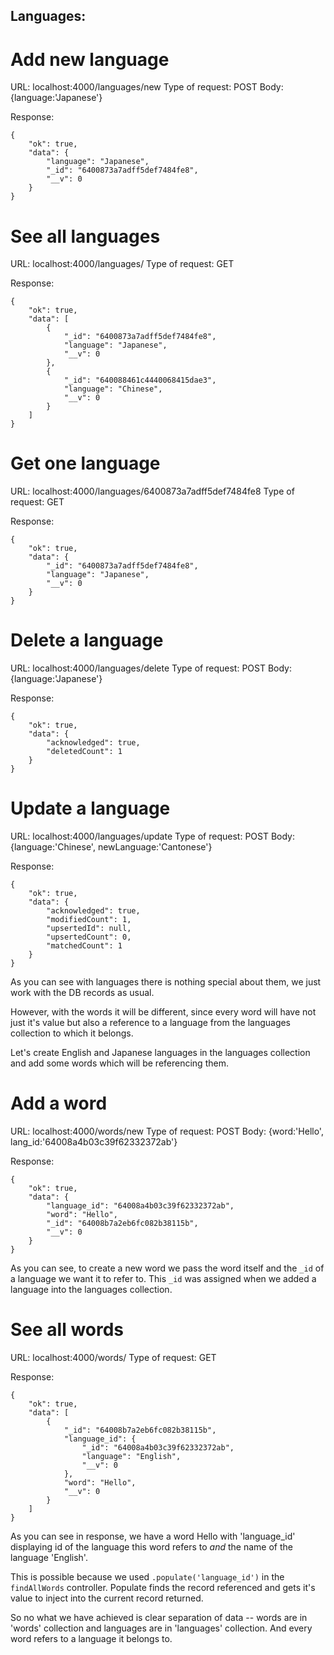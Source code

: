 ## Languages:

# Add new language
URL: localhost:4000/languages/new
Type of request: POST
Body: {language:'Japanese'}

Response:
```
{
    "ok": true,
    "data": {
        "language": "Japanese",
        "_id": "6400873a7adff5def7484fe8",
        "__v": 0
    }
}
```

# See all languages
URL: localhost:4000/languages/
Type of request: GET

Response:
```
{
    "ok": true,
    "data": [
        {
            "_id": "6400873a7adff5def7484fe8",
            "language": "Japanese",
            "__v": 0
        },
        {
            "_id": "640088461c4440068415dae3",
            "language": "Chinese",
            "__v": 0
        }
    ]
}
```

# Get one language
URL: localhost:4000/languages/6400873a7adff5def7484fe8
Type of request: GET

Response:
```
{
    "ok": true,
    "data": {
        "_id": "6400873a7adff5def7484fe8",
        "language": "Japanese",
        "__v": 0
    }
}
```


# Delete a language
URL: localhost:4000/languages/delete
Type of request: POST
Body: {language:'Japanese'}

Response:
```
{
    "ok": true,
    "data": {
        "acknowledged": true,
        "deletedCount": 1
    }
}
```


# Update a language
URL: localhost:4000/languages/update
Type of request: POST
Body: {language:'Chinese', newLanguage:'Cantonese'}

Response:
```
{
    "ok": true,
    "data": {
        "acknowledged": true,
        "modifiedCount": 1,
        "upsertedId": null,
        "upsertedCount": 0,
        "matchedCount": 1
    }
}
```

As you can see with languages there is nothing special about them, we just work with the DB records as usual. 

However, with the words it will be different, since every word will have not just it's value but also a reference to a language from the languages collection to which it belongs. 

Let's create English and Japanese languages in the languages collection and add some words which will be referencing them. 


# Add a word
URL: localhost:4000/words/new
Type of request: POST
Body: {word:'Hello', lang_id:'64008a4b03c39f62332372ab'}

Response:
```
{
    "ok": true,
    "data": {
        "language_id": "64008a4b03c39f62332372ab",
        "word": "Hello",
        "_id": "64008b7a2eb6fc082b38115b",
        "__v": 0
    }
}
```

As you can see, to create a new word we pass the word itself and the `_id` of a language we want it to refer to. This `_id` was assigned when we added a language into the languages collection. 


# See all words
URL: localhost:4000/words/
Type of request: GET

Response:
```
{
    "ok": true,
    "data": [
        {
            "_id": "64008b7a2eb6fc082b38115b",
            "language_id": {
                "_id": "64008a4b03c39f62332372ab",
                "language": "English",
                "__v": 0
            },
            "word": "Hello",
            "__v": 0
        }
    ]
}
```

As you can see in response, we have a word Hello with 'language_id' displaying id of the language this word refers to _and_ the name of the language 'English'. 

This is possible because we used `.populate('language_id')` in the `findAllWords` controller. Populate finds the record referenced and gets it's value to inject into the current record returned. 

So no what we have achieved is clear separation of data -- words are in 'words' collection and languages are in 'languages' collection. And every word refers to a language it belongs to. 
